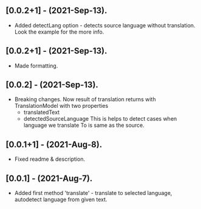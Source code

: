 ## [0.0.2+1] - (2021-Sep-13).

* Added detectLang option - detects source language without translation. Look the example for the more info.

## [0.0.2+1] - (2021-Sep-13).

* Made formatting.

## [0.0.2] - (2021-Sep-13).

* Breaking changes. Now result of translation returns with TranslationModel with two properties
  - translatedText
  - detectedSourceLanguage
  This is helps to detect cases when language we translate To is same as the source.

## [0.0.1+1] - (2021-Aug-8).

* Fixed readme & description.

## [0.0.1] - (2021-Aug-7).

* Added first method 'translate' - translate to selected language, autodetect language from given
  text.
